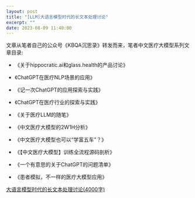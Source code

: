 ```yaml
---
layout: post
title: "[LLM]大语言模型时代的长文本处理讨论"
excerpt: ""
date: 2023-08-09 11:40:00
---
```


文章从笔者自己的公众号《KBQA沉思录》转发而来，笔者中文医疗大模型系列文章目录:

+ 《关于hippocratic.ai和glass.health的产品讨论》

+ 《ChatGPT在医疗NLP场景的应用》

+ 《记一次ChatGPT的应用探索与实践》

+ 《ChatGPT在医疗行业的探索与实践》

+ 《关于医疗LLM的随笔》

+ 《中文医疗大模型的2W1H分析》

+ 《中文医疗大模型也可以“学富五车”？》

+ 《【中文医疗大模型】训练全流程源码剖析》

+ 《一个有意思的关于ChatGPT的问题清单》

+ 《患者模拟，不一样的医疗大模型应用》

[大语言模型时代的长文本处理讨论(4000字)](https://mp.weixin.qq.com/s?__biz=MzU2MTY2ODEzNA==&mid=2247484790&idx=1&sn=effc2e022b32dd9f2f9767e4147ebfc3&chksm=fc740c3fcb0385292d9ce01fe5b03f77fc976101bbfd3ca4e216658a4a292cb00195a1e5904e&token=499761226&lang=zh_CN#rd)